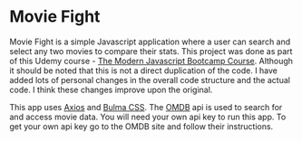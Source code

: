 # Movie Fight
Movie Fight is a simple Javascript application where a user can search and select any two movies to compare their stats.
This project was done as part of this Udemy course - [The Modern Javascript Bootcamp Course](https://www.udemy.com/course/javascript-beginners-complete-tutorial). Although it
should be noted that this is not a direct duplication of the code. I have added lots of personal changes in the overall code structure and the actual code. I think these changes
improve upon the original.

This app uses [Axios](https://axios-http.com/) and [Bulma CSS](https://bulma.io/). The [OMDB](https://www.omdbapi.com/) api is used to search for and access movie data. You will
need your own api key to run this app. To get your own api key go to the OMDB site and follow their instructions.
